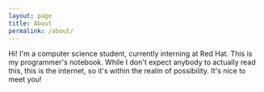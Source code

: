 ```yaml
---
layout: page
title: About
permalink: /about/
---
```


Hi! I'm a computer science student, currently interning at Red Hat.
This is my programmer's notebook. While I don't expect anybody to actually
read this, this is the internet, so it's within the realm of possibility.
It's nice to meet you!

